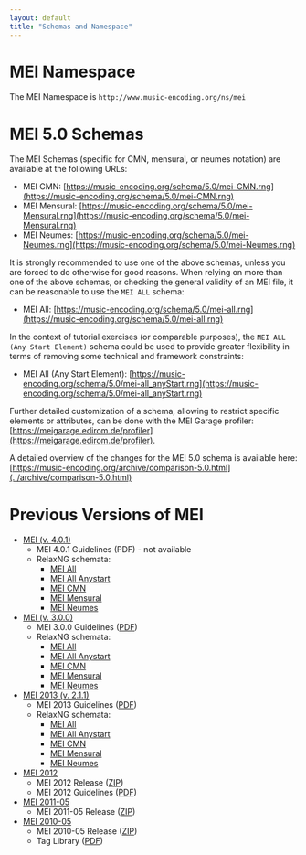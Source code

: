 ```yaml
---
layout: default
title: "Schemas and Namespace"
---
```

# MEI Namespace

The MEI Namespace is `http://www.music-encoding.org/ns/mei`

# MEI 5.0 Schemas

The MEI Schemas (specific for CMN, mensural, or neumes notation) are available at the following URLs:

- MEI CMN: [https://music-encoding.org/schema/5.0/mei-CMN.rng](https://music-encoding.org/schema/5.0/mei-CMN.rng)
- MEI Mensural: [https://music-encoding.org/schema/5.0/mei-Mensural.rng](https://music-encoding.org/schema/5.0/mei-Mensural.rng)
- MEI Neumes: [https://music-encoding.org/schema/5.0/mei-Neumes.rng](https://music-encoding.org/schema/5.0/mei-Neumes.rng)

It is strongly recommended to use one of the above schemas, unless you are forced to do otherwise for good reasons. When relying on more than one of the above schemas, or checking the general validity of an MEI file, it can be reasonable to use the `MEI ALL` schema: 

- MEI All: [https://music-encoding.org/schema/5.0/mei-all.rng](https://music-encoding.org/schema/5.0/mei-all.rng)

In the context of tutorial exercises (or comparable purposes), the `MEI ALL (Any Start Element)` schema could be used to provide greater flexibility in terms of removing some technical and framework constraints:

- MEI All (Any Start Element): [https://music-encoding.org/schema/5.0/mei-all_anyStart.rng](https://music-encoding.org/schema/5.0/mei-all_anyStart.rng)

Further detailed customization of a schema, allowing to restrict specific elements or attributes, can be done with the MEI Garage profiler: [https://meigarage.edirom.de/profiler](https://meigarage.edirom.de/profiler).

A detailed overview of the changes for the MEI 5.0 schema is available here: [https://music-encoding.org/archive/comparison-5.0.html](../archive/comparison-5.0.html)


# Previous Versions of MEI

- [MEI (v. 4.0.1)](https://github.com/music-encoding/music-encoding/releases/tag/v4.0.1)
  - MEI 4.0.1 Guidelines (PDF) - not available
  - RelaxNG schemata:
    - [MEI All](https://music-encoding.org/schema/4.0.1/mei-all.rng)
    - [MEI All Anystart](https://music-encoding.org/schema/4.0.1/mei-all_anyStart.rng)
    - [MEI CMN](https://music-encoding.org/schema/4.0.1/mei-CMN.rng)
    - [MEI Mensural](https://music-encoding.org/schema/4.0.1/mei-Mensural.rng)
    - [MEI Neumes](https://music-encoding.org/schema/4.0.1/mei-Neumes.rng)
- [MEI (v. 3.0.0)](https://github.com/music-encoding/music-encoding/releases/tag/v3.0.0)
  - MEI 3.0.0 Guidelines ([PDF](https://github.com/music-encoding/music-encoding/releases/download/v3.0.0/MEI_Guidelines_v3.0.0.pdf))
  - RelaxNG schemata:
    - [MEI All](https://music-encoding.org/schema/3.0.0/mei-all.rng)
    - [MEI All Anystart](https://music-encoding.org/schema/3.0.0/mei-all_anyStart.rng)
    - [MEI CMN](https://music-encoding.org/schema/3.0.0/mei-CMN.rng)
    - [MEI Mensural](https://music-encoding.org/schema/3.0.0/mei-Mensural.rng)
    - [MEI Neumes](https://music-encoding.org/schema/3.0.0/mei-Neumes.rng)
- [MEI 2013 (v. 2.1.1)](https://github.com/music-encoding/music-encoding/releases/tag/MEI2013_v2.1.1)
  - MEI 2013 Guidelines ([PDF](https://github.com/music-encoding/music-encoding/releases/download/MEI2013_v2.1.1/MEI_Guidelines_2013_v2.1.1.pdf))
  - RelaxNG schemata:
    - [MEI All](https://music-encoding.org/schema/2.1.1/mei-all.rng)
    - [MEI All Anystart](https://music-encoding.org/schema/2.1.1/mei-all_anyStart.rng)
    - [MEI CMN](https://music-encoding.org/schema/2.1.1/mei-CMN.rng)
    - [MEI Mensural](https://music-encoding.org/schema/2.1.1/mei-Mensural.rng)
    - [MEI Neumes](https://music-encoding.org/schema/2.1.1/mei-Neumes.rng)
- [MEI 2012](https://github.com/music-encoding/music-encoding/releases/tag/MEI2012_v2.0.0)
  - MEI 2012 Release ([ZIP](https://github.com/music-encoding/music-encoding/archive/MEI2012_v2.0.0.zip))
  - MEI 2012 Guidelines ([PDF](https://music-encoding.org/downloads/MEI_Guidelines_2012_v2.0.0.pdf))
- [MEI 2011-05](https://github.com/music-encoding/music-encoding/releases/tag/MEI_release_2011-05)
  - MEI 2011-05 Release ([ZIP](https://github.com/music-encoding/music-encoding/archive/MEI_release_2011-05.zip))
- [MEI 2010-05](https://github.com/music-encoding/music-encoding/releases/tag/MEI_release_2010-05)
  - MEI 2010-05 Release ([ZIP](https://github.com/music-encoding/music-encoding/archive/MEI_release_2010-05.zip))
  - Tag Library ([PDF](https://music-encoding.org/downloads/MEI_TagLibrary_2010-05.pdf))
